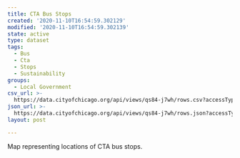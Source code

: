 ```yaml
---
title: CTA Bus Stops
created: '2020-11-10T16:54:59.302129'
modified: '2020-11-10T16:54:59.302139'
state: active
type: dataset
tags:
  - Bus
  - Cta
  - Stops
  - Sustainability
groups:
  - Local Government
csv_url: >-
  https://data.cityofchicago.org/api/views/qs84-j7wh/rows.csv?accessType=DOWNLOAD
json_url: >-
  https://data.cityofchicago.org/api/views/qs84-j7wh/rows.json?accessType=DOWNLOAD
layout: post

---
```

Map representing locations of CTA bus stops.
